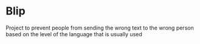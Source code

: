 # Blip
Project to prevent people from sending the wrong text to the wrong person based on the level of the language that is usually used
